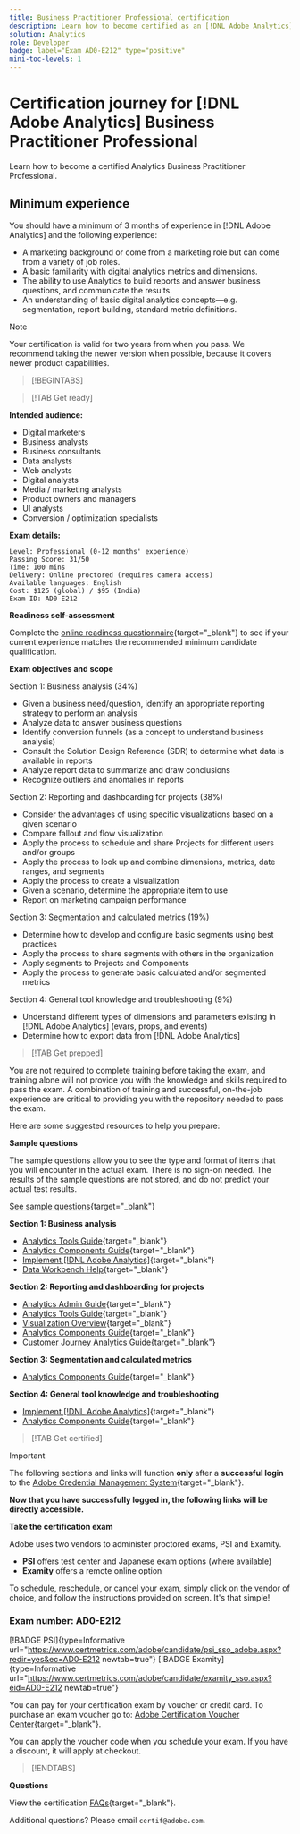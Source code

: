 ```yaml
---
title: Business Practitioner Professional certification
description: Learn how to become certified as an [!DNL Adobe Analytics] Business Practitioner professional.
solution: Analytics
role: Developer
badge: label="Exam AD0-E212" type="positive"
mini-toc-levels: 1
---
```

# Certification journey for [!DNL Adobe Analytics] Business Practitioner Professional

Learn how to become a certified Analytics Business Practitioner Professional.

## Minimum experience

You should have a minimum of 3 months of experience in [!DNL Adobe Analytics] and the following experience:

* A marketing background or come from a marketing role but can come from a variety of job roles.
* A basic familiarity with digital analytics metrics and dimensions.
* The ability to use Analytics to build reports and answer business questions, and communicate the results.
* An understanding of basic digital analytics concepts—e.g. segmentation, report building, standard metric definitions.

>[!NOTE]
>
>Your certification is valid for two years from when you pass. We recommend taking the newer version when possible, because it covers newer product capabilities.

>[!BEGINTABS]

>[!TAB Get ready]

**Intended audience:**

* Digital marketers
* Business analysts
* Business consultants
* Data analysts
* Web analysts
* Digital analysts
* Media / marketing analysts
* Product owners and managers
* UI analysts
* Conversion / optimization specialists

**Exam details:**

```
Level: Professional (0-12 months' experience)
Passing Score: 31/50
Time: 100 mins
Delivery: Online proctored (requires camera access)
Available languages: English
Cost: $125 (global) / $95 (India)
Exam ID: AD0-E212

```

**Readiness self-assessment**

Complete the [online readiness questionnaire](https://scorpion.caveon.com/launchpad/ad-q-e129-readiness-questionnaire-for-adobe-aem-assets-developer-professional-exam-copy-w9tako/ad-q-e212-readiness-questionnaire-for-adobe-analytics-business-practitioner-professional-exam){target="_blank"} to see if your current experience matches the recommended minimum candidate qualification.

**Exam objectives and scope**

Section 1: Business analysis (34%)

* Given a business need/question, identify an appropriate reporting strategy to perform an analysis
* Analyze data to answer business questions
* Identify conversion funnels (as a concept to understand business analysis)
* Consult the Solution Design Reference (SDR) to determine what data is available in reports
* Analyze report data to summarize and draw conclusions
* Recognize outliers and anomalies in reports

Section 2: Reporting and dashboarding for projects (38%)

* Consider the advantages of using specific visualizations based on a given scenario
* Compare fallout and flow visualization
* Apply the process to schedule and share Projects for different users and/or groups
* Apply the process to look up and combine dimensions, metrics, date ranges, and segments
* Apply the process to create a visualization
* Given a scenario, determine the appropriate item to use
* Report on marketing campaign performance

Section 3: Segmentation and calculated metrics (19%)

* Determine how to develop and configure basic segments using best practices
* Apply the process to share segments with others in the organization
* Apply segments to Projects and Components
* Apply the process to generate basic calculated and/or segmented metrics

Section 4: General tool knowledge and troubleshooting (9%)

* Understand different types of dimensions and parameters existing in [!DNL Adobe Analytics] (evars, props, and events)
* Determine how to export data from [!DNL Adobe Analytics]

>[!TAB Get prepped]

You are not required to complete training before taking the exam, and training alone will not provide you with the knowledge and skills required to pass the exam. A combination of training and successful, on-the-job experience are critical to providing you with the repository needed to pass the exam.

Here are some suggested resources to help you prepare:

**Sample questions**

The sample questions allow you to see the type and format of items that you will encounter in the actual exam. There is no sign-on needed. The results of the sample questions are not stored, and do not predict your actual test results.

[See sample questions](https://scorpion.caveon.com/launchpad/ad0-e212-adobe-analytics-business-practitioner-professional-copy-th4xdu){target="_blank"}

**Section 1: Business analysis**

* [Analytics Tools Guide](https://experienceleague.adobe.com/docs/analytics/analyze/home.html?lang=en){target="_blank"} 
* [Analytics Components Guide](https://experienceleague.adobe.com/docs/analytics/components/home.html?lang=en){target="_blank"} 
* [Implement [!DNL Adobe Analytics]](https://experienceleague.adobe.com/docs/analytics/implementation/home.html?lang=en){target="_blank"} 
* [Data Workbench Help](https://experienceleague.adobe.com/docs/data-workbench/using/home.html?lang=en){target="_blank"} 

**Section 2: Reporting and dashboarding for projects**

* [Analytics Admin Guide](https://experienceleague.adobe.com/docs/analytics/admin/home.html?lang=en){target="_blank"}
* [Analytics Tools Guide](https://experienceleague.adobe.com/docs/analytics/analyze/home.html?lang=en){target="_blank"}
* [Visualization Overview](https://experienceleague.adobe.com/docs/analytics/analyze/analysis-workspace/visualizations/freeform-analysis-visualizations.html?lang=en#quick-viz){target="_blank"}
* [Analytics Components Guide](https://experienceleague.adobe.com/docs/analytics/components/home.html?lang=en){target="_blank"}
* [Customer Journey Analytics Guide](https://experienceleague.adobe.com/docs/analytics-platform/using/cja-landing.html?lang=en){target="_blank"}

**Section 3: Segmentation and calculated metrics**

* [Analytics Components Guide](https://experienceleague.adobe.com/docs/analytics/components/home.html?lang=en){target="_blank"}

**Section 4: General tool knowledge and troubleshooting**

* [Implement [!DNL Adobe Analytics]](https://experienceleague.adobe.com/docs/analytics/implementation/home.html?lang=en){target="_blank"}
* [Analytics Components Guide](https://experienceleague.adobe.com/docs/analytics/components/home.html?lang=en){target="_blank"}

>[!TAB Get certified]

>[!IMPORTANT]
>
>The following sections and links will function **only**  after a **successful login** to the [Adobe Credential Management System](http://www.certmetrics.com/adobe){target="_blank"}. 


**Now that you have successfully logged in, the following links will be directly accessible.**

**Take the certification exam**

Adobe uses two vendors to administer proctored exams, PSI and Examity. 

* **PSI** offers test center and Japanese exam options (where available) 
* **Examity** offers a remote online option

To schedule, reschedule, or cancel your exam, simply click on the vendor of choice, and follow the instructions provided on screen. It's that simple!

### Exam number: AD0-E212

[!BADGE PSI]{type=Informative url="https://www.certmetrics.com/adobe/candidate/psi_sso_adobe.aspx?redir=yes&ec=AD0-E212 newtab=true"} [!BADGE Examity]{type=Informative url="https://www.certmetrics.com/adobe/candidate/examity_sso.aspx?eid=AD0-E212 newtab=true"}

You can pay for your certification exam by voucher or credit card. To purchase an exam voucher go to: [Adobe Certification Voucher Center](https://market.xvoucher.com/adobe/global){target="_blank"}. 

You can apply the voucher code when you schedule your exam. If you have a discount, it will apply at checkout.

>[!ENDTABS]

**Questions**

View the certification [FAQs](https://experienceleague.corp.adobe.com/docs/certification/certification/faq.html?lang=en){target="_blank"}.

Additional questions? Please email `certif@adobe.com`.
